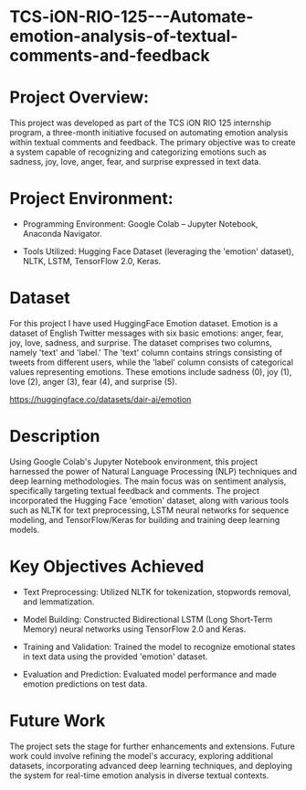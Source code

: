 # TCS-iON-RIO-125---Automate-emotion-analysis-of-textual-comments-and-feedback

# Project Overview:
This project was developed as part of the TCS iON RIO 125 internship program, a three-month initiative focused on automating emotion analysis within textual comments and feedback. The primary objective was to create a system capable of recognizing and categorizing emotions such as sadness, joy, love, anger, fear, and surprise expressed in text data.

# Project Environment:

* Programming Environment: Google Colab – Jupyter Notebook, Anaconda Navigator.

* Tools Utilized: Hugging Face Dataset (leveraging the 'emotion' dataset), NLTK, LSTM, TensorFlow 2.0, Keras.

# Dataset

For this project I have used HuggingFace Emotion dataset. Emotion is a dataset of English Twitter messages with six basic emotions: anger, fear, joy, love, sadness, and surprise. The dataset comprises two columns, namely 'text' and 'label.' The 'text' column contains strings consisting of tweets from different users, while the 'label' column consists of categorical values representing emotions. These emotions include sadness (0), joy (1), love (2), anger (3), fear (4), and surprise (5).

https://huggingface.co/datasets/dair-ai/emotion
# Description

Using Google Colab's Jupyter Notebook environment, this project harnessed the power of Natural Language Processing (NLP) techniques and deep learning methodologies. The main focus was on sentiment analysis, specifically targeting textual feedback and comments. The project incorporated the Hugging Face 'emotion' dataset, along with various tools such as NLTK for text preprocessing, LSTM neural networks for sequence modeling, and TensorFlow/Keras for building and training deep learning models.

# Key Objectives Achieved

* Text Preprocessing: Utilized NLTK for tokenization, stopwords removal, and lemmatization.
  
* Model Building: Constructed Bidirectional LSTM (Long Short-Term Memory) neural networks using TensorFlow 2.0 and Keras.
  
* Training and Validation: Trained the model to recognize emotional states in text data using the provided 'emotion' dataset.

* Evaluation and Prediction: Evaluated model performance and made emotion predictions on test data.

# Future Work

The project sets the stage for further enhancements and extensions. Future work could involve refining the model's accuracy, exploring additional datasets, incorporating advanced deep learning techniques, and deploying the system for real-time emotion analysis in diverse textual contexts.
